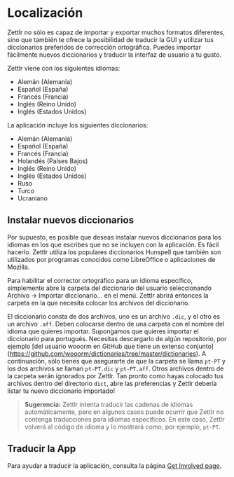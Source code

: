 # Localización

Zettlr no sólo es capaz de importar y exportar muchos formatos diferentes, sino que también te ofrece la posibilidad de traducir la GUI y utilizar tus diccionarios preferidos de corrección ortográfica. Puedes importar fácilmente nuevos diccionarios y traducir la interfaz de usuario a tu gusto.

Zettlr viene con los siguientes idiomas:

- Alemán (Alemania)
- Español (España)
- Francés (Francia)
- Inglés (Reino Unido)
- Inglés (Estados Unidos)


La aplicación incluye los siguientes diccionarios:

- Alemán (Alemania)
- Español (España)
- Francés (Francia)
- Holandés (Países Bajos)
- Inglés (Reino Unido)
- Inglés (Estados Unidos)
- Ruso
- Turco
- Ucraniano

## Instalar nuevos diccionarios

Por supuesto, es posible que deseas instalar nuevos diccionarios para los idiomas en los que escribes que no se incluyen con la aplicación. Es fácil hacerlo. Zettlr utiliza los populares diccionarios Hunspell que también son utilizados por programas conocidos como LibreOffice o aplicaciones de Mozilla.

Para habilitar el corrector ortográfico para un idioma específico, simplemente abre la carpeta del diccionario del usuario seleccionando Archivo -> Importar diccionario... en el menú. Zettlr abrirá entonces la carpeta en la que necesita colocar los archivos del diccionario.

El diccionario consta de dos archivos, uno es un archivo `.dic`, y el otro es un archivo `.aff`. Deben colocarse dentro de una carpeta con el nombre del idioma que quieres importar. Supongamos que quieres importar el diccionario para portugués. Necesitas descargarlo de algún repositorio, por ejemplo [del usuario wooorm en GitHub que tiene un extenso conjunto] (https://github.com/wooorm/dictionaries/tree/master/dictionaries). A continuación, sólo tienes que asegurarte de que la carpeta se llama `pt-PT` y los dos archivos se llaman `pt-PT.dic` y `pt-PT.aff`. Otros archivos dentro de la carpeta serán ignorados por Zettlr. Tan pronto como hayas colocado tus archivos dentro del directorio `dict`, abre las preferencias y Zettlr debería listar tu nuevo diccionario importado!

> **Sugerencia:** Zettlr intenta traducir las cadenas de idiomas automáticamente, pero en algunos casos puede ocurrir que Zettlr no contenga traducciones para idiomas específicos. En este caso, Zettlr volverá al código de idioma y lo mostrará como, por ejemplo, `pt-PT`.

## Traducir la App

Para ayudar a traducir la aplicación, consulta la página [Get Involved page](.../get-involved-es.md).

